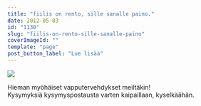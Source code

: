 ```yaml
---
title: "fiilis on rento, sille sanalle paino."
date: 2012-05-03
id: "1130"
slug: "fiilis-on-rento-sille-sanalle-paino"
coverImageId: ""
template: "page"
post_button_label: "Lue lisää"
---
```


[![](/images/IMG_9019.jpg)](http://4.bp.blogspot.com/-MDNUVKXPz90/T6Jz-cHLS2I/AAAAAAAAAnA/WME4fhjMc30/s1600/IMG_9019.jpg)

Hieman myöhäiset vapputervehdykset meiltäkin!  
Kysymyksiä kysymyspostausta varten kaipaillaan, kyselkäähän.
